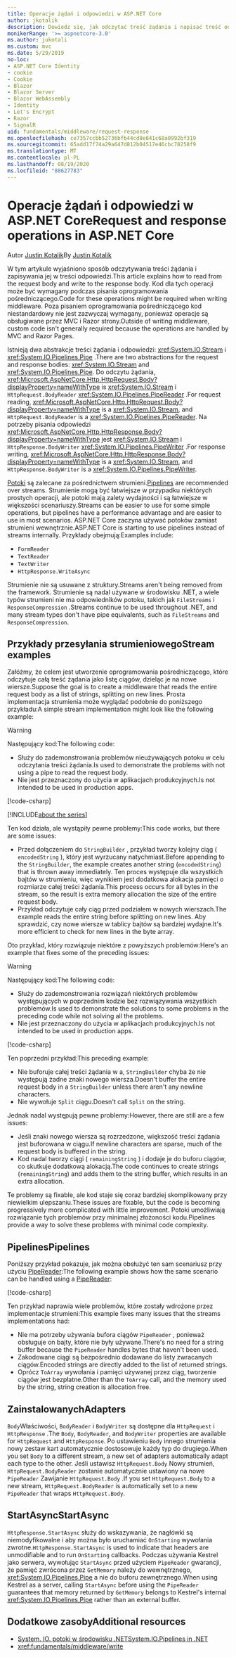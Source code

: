 ```yaml
---
title: Operacje żądań i odpowiedzi w ASP.NET Core
author: jkotalik
description: Dowiedz się, jak odczytać treść żądania i napisać treść odpowiedzi w ASP.NET Core.
monikerRange: '>= aspnetcore-3.0'
ms.author: jukotali
ms.custom: mvc
ms.date: 5/29/2019
no-loc:
- ASP.NET Core Identity
- cookie
- Cookie
- Blazor
- Blazor Server
- Blazor WebAssembly
- Identity
- Let's Encrypt
- Razor
- SignalR
uid: fundamentals/middleware/request-response
ms.openlocfilehash: ce7357ccbb52736bfb44cd8e041c68a0992bf319
ms.sourcegitcommit: 65add17f74a29a647d812b04517e46cbc78258f9
ms.translationtype: MT
ms.contentlocale: pl-PL
ms.lasthandoff: 08/19/2020
ms.locfileid: "88627783"
---
```

# <a name="request-and-response-operations-in-aspnet-core"></a><span data-ttu-id="9ce53-103">Operacje żądań i odpowiedzi w ASP.NET Core</span><span class="sxs-lookup"><span data-stu-id="9ce53-103">Request and response operations in ASP.NET Core</span></span>

<span data-ttu-id="9ce53-104">Autor [Justin Kotalik](https://github.com/jkotalik)</span><span class="sxs-lookup"><span data-stu-id="9ce53-104">By [Justin Kotalik](https://github.com/jkotalik)</span></span>

<span data-ttu-id="9ce53-105">W tym artykule wyjaśniono sposób odczytywania treści żądania i zapisywania jej w treści odpowiedzi.</span><span class="sxs-lookup"><span data-stu-id="9ce53-105">This article explains how to read from the request body and write to the response body.</span></span> <span data-ttu-id="9ce53-106">Kod dla tych operacji może być wymagany podczas pisania oprogramowania pośredniczącego.</span><span class="sxs-lookup"><span data-stu-id="9ce53-106">Code for these operations might be required when writing middleware.</span></span> <span data-ttu-id="9ce53-107">Poza pisaniem oprogramowania pośredniczącego kod niestandardowy nie jest zazwyczaj wymagany, ponieważ operacje są obsługiwane przez MVC i Razor strony.</span><span class="sxs-lookup"><span data-stu-id="9ce53-107">Outside of writing middleware, custom code isn't generally required because the operations are handled by MVC and Razor Pages.</span></span>

<span data-ttu-id="9ce53-108">Istnieją dwa abstrakcje treści żądania i odpowiedzi: <xref:System.IO.Stream> i <xref:System.IO.Pipelines.Pipe> .</span><span class="sxs-lookup"><span data-stu-id="9ce53-108">There are two abstractions for the request and response bodies: <xref:System.IO.Stream> and <xref:System.IO.Pipelines.Pipe>.</span></span> <span data-ttu-id="9ce53-109">Do odczytu żądania, <xref:Microsoft.AspNetCore.Http.HttpRequest.Body?displayProperty=nameWithType> is <xref:System.IO.Stream> i `HttpRequest.BodyReader` <xref:System.IO.Pipelines.PipeReader> .</span><span class="sxs-lookup"><span data-stu-id="9ce53-109">For request reading, <xref:Microsoft.AspNetCore.Http.HttpRequest.Body?displayProperty=nameWithType> is a <xref:System.IO.Stream>, and `HttpRequest.BodyReader` is a <xref:System.IO.Pipelines.PipeReader>.</span></span> <span data-ttu-id="9ce53-110">Na potrzeby pisania odpowiedzi <xref:Microsoft.AspNetCore.Http.HttpResponse.Body?displayProperty=nameWithType> jest <xref:System.IO.Stream> i `HttpResponse.BodyWriter` <xref:System.IO.Pipelines.PipeWriter> .</span><span class="sxs-lookup"><span data-stu-id="9ce53-110">For response writing, <xref:Microsoft.AspNetCore.Http.HttpResponse.Body?displayProperty=nameWithType> is a <xref:System.IO.Stream>, and `HttpResponse.BodyWriter` is a <xref:System.IO.Pipelines.PipeWriter>.</span></span>

<span data-ttu-id="9ce53-111">[Potoki](/dotnet/standard/io/pipelines) są zalecane za pośrednictwem strumieni.</span><span class="sxs-lookup"><span data-stu-id="9ce53-111">[Pipelines](/dotnet/standard/io/pipelines) are recommended over streams.</span></span> <span data-ttu-id="9ce53-112">Strumienie mogą być łatwiejsze w przypadku niektórych prostych operacji, ale potoki mają zalety wydajności i są łatwiejsze w większości scenariuszy.</span><span class="sxs-lookup"><span data-stu-id="9ce53-112">Streams can be easier to use for some simple operations, but pipelines have a performance advantage and are easier to use in most scenarios.</span></span> <span data-ttu-id="9ce53-113">ASP.NET Core zaczyna używać potoków zamiast strumieni wewnętrznie.</span><span class="sxs-lookup"><span data-stu-id="9ce53-113">ASP.NET Core is starting to use pipelines instead of streams internally.</span></span> <span data-ttu-id="9ce53-114">Przykłady obejmują:</span><span class="sxs-lookup"><span data-stu-id="9ce53-114">Examples include:</span></span>

* `FormReader`
* `TextReader`
* `TextWriter`
* `HttpResponse.WriteAsync`

<span data-ttu-id="9ce53-115">Strumienie nie są usuwane z struktury.</span><span class="sxs-lookup"><span data-stu-id="9ce53-115">Streams aren't being removed from the framework.</span></span> <span data-ttu-id="9ce53-116">Strumienie są nadal używane w środowisku .NET, a wiele typów strumieni nie ma odpowiedników potoku, takich jak `FileStreams` i `ResponseCompression` .</span><span class="sxs-lookup"><span data-stu-id="9ce53-116">Streams continue to be used throughout .NET, and many stream types don't have pipe equivalents, such as `FileStreams` and `ResponseCompression`.</span></span>

## <a name="stream-examples"></a><span data-ttu-id="9ce53-117">Przykłady przesyłania strumieniowego</span><span class="sxs-lookup"><span data-stu-id="9ce53-117">Stream examples</span></span>

<span data-ttu-id="9ce53-118">Załóżmy, że celem jest utworzenie oprogramowania pośredniczącego, które odczytuje całą treść żądania jako listę ciągów, dzieląc je na nowe wiersze.</span><span class="sxs-lookup"><span data-stu-id="9ce53-118">Suppose the goal is to create a middleware that reads the entire request body as a list of strings, splitting on new lines.</span></span> <span data-ttu-id="9ce53-119">Prosta implementacja strumienia może wyglądać podobnie do poniższego przykładu:</span><span class="sxs-lookup"><span data-stu-id="9ce53-119">A simple stream implementation might look like the following example:</span></span>

> [!WARNING]
> <span data-ttu-id="9ce53-120">Następujący kod:</span><span class="sxs-lookup"><span data-stu-id="9ce53-120">The following code:</span></span>
> * <span data-ttu-id="9ce53-121">Służy do zademonstrowania problemów nieużywających potoku w celu odczytania treści żądania.</span><span class="sxs-lookup"><span data-stu-id="9ce53-121">Is used to demonstrate the problems with not using a pipe to read the request body.</span></span>
> * <span data-ttu-id="9ce53-122">Nie jest przeznaczony do użycia w aplikacjach produkcyjnych.</span><span class="sxs-lookup"><span data-stu-id="9ce53-122">Is not intended to be used in production apps.</span></span>

[!code-csharp[](request-response/samples/3.x/RequestResponseSample/Startup.cs?name=GetListOfStringsFromStream)]

[!INCLUDE[about the series](~/includes/code-comments-loc.md)]

<span data-ttu-id="9ce53-123">Ten kod działa, ale wystąpiły pewne problemy:</span><span class="sxs-lookup"><span data-stu-id="9ce53-123">This code works, but there are some issues:</span></span>

* <span data-ttu-id="9ce53-124">Przed dołączeniem do `StringBuilder` , przykład tworzy kolejny ciąg ( `encodedString` ), który jest wyrzucany natychmiast.</span><span class="sxs-lookup"><span data-stu-id="9ce53-124">Before appending to the `StringBuilder`, the example creates another string (`encodedString`) that is thrown away immediately.</span></span> <span data-ttu-id="9ce53-125">Ten proces występuje dla wszystkich bajtów w strumieniu, więc wynikiem jest dodatkowa alokacja pamięci o rozmiarze całej treści żądania.</span><span class="sxs-lookup"><span data-stu-id="9ce53-125">This process occurs for all bytes in the stream, so the result is extra memory allocation the size of the entire request body.</span></span>
* <span data-ttu-id="9ce53-126">Przykład odczytuje cały ciąg przed podziałem w nowych wierszach.</span><span class="sxs-lookup"><span data-stu-id="9ce53-126">The example reads the entire string before splitting on new lines.</span></span> <span data-ttu-id="9ce53-127">Aby sprawdzić, czy nowe wiersze w tablicy bajtów są bardziej wydajne.</span><span class="sxs-lookup"><span data-stu-id="9ce53-127">It's more efficient to check for new lines in the byte array.</span></span>

<span data-ttu-id="9ce53-128">Oto przykład, który rozwiązuje niektóre z powyższych problemów:</span><span class="sxs-lookup"><span data-stu-id="9ce53-128">Here's an example that fixes some of the preceding issues:</span></span>

> [!WARNING]
> <span data-ttu-id="9ce53-129">Następujący kod:</span><span class="sxs-lookup"><span data-stu-id="9ce53-129">The following code:</span></span>
> * <span data-ttu-id="9ce53-130">Służy do zademonstrowania rozwiązań niektórych problemów występujących w poprzednim kodzie bez rozwiązywania wszystkich problemów.</span><span class="sxs-lookup"><span data-stu-id="9ce53-130">Is used to demonstrate the solutions to some problems in the preceding code while not solving all the problems.</span></span>
> * <span data-ttu-id="9ce53-131">Nie jest przeznaczony do użycia w aplikacjach produkcyjnych.</span><span class="sxs-lookup"><span data-stu-id="9ce53-131">Is not intended to be used in production apps.</span></span>

[!code-csharp[](request-response/samples/3.x/RequestResponseSample/Startup.cs?name=GetListOfStringsFromStreamMoreEfficient)]

<span data-ttu-id="9ce53-132">Ten poprzedni przykład:</span><span class="sxs-lookup"><span data-stu-id="9ce53-132">This preceding example:</span></span>

* <span data-ttu-id="9ce53-133">Nie buforuje całej treści żądania w a, `StringBuilder` chyba że nie występują żadne znaki nowego wiersza.</span><span class="sxs-lookup"><span data-stu-id="9ce53-133">Doesn't buffer the entire request body in a `StringBuilder` unless there aren't any newline characters.</span></span>
* <span data-ttu-id="9ce53-134">Nie wywołuje `Split` ciągu.</span><span class="sxs-lookup"><span data-stu-id="9ce53-134">Doesn't call `Split` on the string.</span></span>

<span data-ttu-id="9ce53-135">Jednak nadal występują pewne problemy:</span><span class="sxs-lookup"><span data-stu-id="9ce53-135">However, there are still are a few issues:</span></span>

* <span data-ttu-id="9ce53-136">Jeśli znaki nowego wiersza są rozrzedzone, większość treści żądania jest buforowana w ciągu.</span><span class="sxs-lookup"><span data-stu-id="9ce53-136">If newline characters are sparse, much of the request body is buffered in the string.</span></span>
* <span data-ttu-id="9ce53-137">Kod nadal tworzy ciągi ( `remainingString` ) i dodaje je do buforu ciągów, co skutkuje dodatkową alokacją.</span><span class="sxs-lookup"><span data-stu-id="9ce53-137">The code continues to create strings (`remainingString`) and adds them to the string buffer, which results in an extra allocation.</span></span>

<span data-ttu-id="9ce53-138">Te problemy są fixable, ale kod staje się coraz bardziej skomplikowany przy niewielkim ulepszaniu.</span><span class="sxs-lookup"><span data-stu-id="9ce53-138">These issues are fixable, but the code is becoming progressively more complicated with little improvement.</span></span> <span data-ttu-id="9ce53-139">Potoki umożliwiają rozwiązanie tych problemów przy minimalnej złożoności kodu.</span><span class="sxs-lookup"><span data-stu-id="9ce53-139">Pipelines provide a way to solve these problems with minimal code complexity.</span></span>

## <a name="pipelines"></a><span data-ttu-id="9ce53-140">Pipelines</span><span class="sxs-lookup"><span data-stu-id="9ce53-140">Pipelines</span></span>

<span data-ttu-id="9ce53-141">Poniższy przykład pokazuje, jak można obsłużyć ten sam scenariusz przy użyciu [PipeReader](/dotnet/standard/io/pipelines#pipe):</span><span class="sxs-lookup"><span data-stu-id="9ce53-141">The following example shows how the same scenario can be handled using a [PipeReader](/dotnet/standard/io/pipelines#pipe):</span></span>

[!code-csharp[](request-response/samples/3.x/RequestResponseSample/Startup.cs?name=GetListOfStringFromPipe)]

<span data-ttu-id="9ce53-142">Ten przykład naprawia wiele problemów, które zostały wdrożone przez implementacje strumieni:</span><span class="sxs-lookup"><span data-stu-id="9ce53-142">This example fixes many issues that the streams implementations had:</span></span>

* <span data-ttu-id="9ce53-143">Nie ma potrzeby używania bufora ciągów `PipeReader` , ponieważ obsługuje on bajty, które nie były używane.</span><span class="sxs-lookup"><span data-stu-id="9ce53-143">There's no need for a string buffer because the `PipeReader` handles bytes that haven't been used.</span></span>
* <span data-ttu-id="9ce53-144">Zakodowane ciągi są bezpośrednio dodawane do listy zwracanych ciągów.</span><span class="sxs-lookup"><span data-stu-id="9ce53-144">Encoded strings are directly added to the list of returned strings.</span></span>
* <span data-ttu-id="9ce53-145">Oprócz `ToArray` wywołania i pamięci używanej przez ciąg, tworzenie ciągów jest bezpłatne.</span><span class="sxs-lookup"><span data-stu-id="9ce53-145">Other than the `ToArray` call, and the memory used by the string, string creation is allocation free.</span></span>

## <a name="adapters"></a><span data-ttu-id="9ce53-146">Zainstalowanych</span><span class="sxs-lookup"><span data-stu-id="9ce53-146">Adapters</span></span>

<span data-ttu-id="9ce53-147">`Body`Właściwości, `BodyReader` i `BodyWriter` są dostępne dla `HttpRequest` i `HttpResponse` .</span><span class="sxs-lookup"><span data-stu-id="9ce53-147">The `Body`, `BodyReader`, and `BodyWriter` properties are available for `HttpRequest` and `HttpResponse`.</span></span> <span data-ttu-id="9ce53-148">Po ustawieniu `Body` innego strumienia nowy zestaw kart automatycznie dostosowuje każdy typ do drugiego.</span><span class="sxs-lookup"><span data-stu-id="9ce53-148">When you set `Body` to a different stream, a new set of adapters automatically adapt each type to the other.</span></span> <span data-ttu-id="9ce53-149">Jeśli ustawisz `HttpRequest.Body` Nowy strumień, `HttpRequest.BodyReader` zostanie automatycznie ustawiony na nowe `PipeReader` Zawijanie `HttpRequest.Body` .</span><span class="sxs-lookup"><span data-stu-id="9ce53-149">If you set `HttpRequest.Body` to a new stream, `HttpRequest.BodyReader` is automatically set to a new `PipeReader` that wraps `HttpRequest.Body`.</span></span>

## <a name="startasync"></a><span data-ttu-id="9ce53-150">StartAsync</span><span class="sxs-lookup"><span data-stu-id="9ce53-150">StartAsync</span></span>

<span data-ttu-id="9ce53-151">`HttpResponse.StartAsync` służy do wskazywania, że nagłówki są niemodyfikowalne i aby można było uruchamiać `OnStarting` wywołania zwrotne.</span><span class="sxs-lookup"><span data-stu-id="9ce53-151">`HttpResponse.StartAsync` is used to indicate that headers are unmodifiable and to run `OnStarting` callbacks.</span></span> <span data-ttu-id="9ce53-152">Podczas używania Kestrel jako serwera, wywołując `StartAsync` przed użyciem `PipeReader` gwarancji, że pamięć zwrócona przez `GetMemory` należy do wewnętrznego, <xref:System.IO.Pipelines.Pipe> a nie do buforu zewnętrznego.</span><span class="sxs-lookup"><span data-stu-id="9ce53-152">When using Kestrel as a server, calling `StartAsync` before using the `PipeReader` guarantees that memory returned by `GetMemory` belongs to Kestrel's internal <xref:System.IO.Pipelines.Pipe> rather than an external buffer.</span></span>

## <a name="additional-resources"></a><span data-ttu-id="9ce53-153">Dodatkowe zasoby</span><span class="sxs-lookup"><span data-stu-id="9ce53-153">Additional resources</span></span>

* [<span data-ttu-id="9ce53-154">System. IO. potoki w środowisku .NET</span><span class="sxs-lookup"><span data-stu-id="9ce53-154">System.IO.Pipelines in .NET</span></span>](/dotnet/standard/io/pipelines)
* <xref:fundamentals/middleware/write>

<!-- Test with Postman or other tool. See image in static directory. -->
